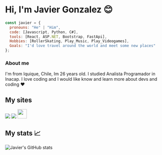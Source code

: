 <h1> Hi, I'm Javier Gonzalez 😊</h1>


```javascript
const javier = {
  pronouns: "He" | "Him",
  code: [Javascript, Python, C#],
  tools: [React, ASP.NET, Bootstrap, FastApi],
  Hobbies: [RollerSkating, Play_Music, Play_Videogames],
  Goals: "I'd love travel around the world and meet some new places"
};
```
<h3>About me</h3>
I'm from Iquique, Chile, Im 26 years old. I studied Analista Programador in Inacap. I love coding and I would like know and learn more about devs and coding ❤
<h2> My sites </h2>
<a href="https://www.instagram.com/john.doe_98/"><img src="https://img.shields.io/badge/instagram%20@john.doe_98-DD2476?style=for-the-badge&logo=instagram&logoColor=white"/></a>
<a href="https://www.facebook.com/JavierGonzalez998/"><img src="https://img.shields.io/badge/facebook%20Javier_Gonzalez-344E86?style=for-the-badge&logo=facebook&logoColor=white"/></a>
<a href="https://javier-gonzalez.me"><img height="30px" src="https://img.shields.io/badge/My%20Website:%20Javier_Gonzalez-4b2de2?style=for-the-badge&logo=google%20chrome&logoColor=white"/></a>

<h2>My stats 📈</h2>

![Javier's GitHub stats](https://github-readme-stats.vercel.app/api?username=JavierGonzalez998&show_icons=true&theme=synthwave)

<!---
- 👋 Hi, I’m Javier Gonzalez
- 👀 I’m interested in [Music, Programming, Videogames]
- 🌱 I’m currently learning [React, Svelte, SASS, Bootstrap 5]

- Hi, my name is Javier Gonzalez. I'm 23 years old. Actually I'm studying Analista Programador in Inacap.
- I'm from Iquique, Chile.
- Also I like to play music (I play guitar and bass)
--->
<!---
JavierGonzalez998/JavierGonzalez998 is a ✨ special ✨ repository because its `README.md` (this file) appears on your GitHub profile.
You can click the Preview link to take a look at your changes.
--->
